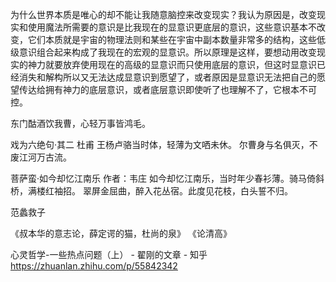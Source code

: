 为什么世界本质是唯心的却不能让我随意脑控来改变现实？我认为原因是，改变现实和使用魔法所需要的意识是比我现在的显意识更底层的意识，这些意识基本不改变，它们本质就是宇宙的物理法则和某些在宇宙中副本数量非常多的结构，这些低级意识组合起来构成了我现在的宏观的显意识。所以原理是这样，要想动用改变现实的神力就要放弃使用现在的高级的显意识而只使用底层的意识，但这时显意识已经消失和解构所以又无法达成显意识到愿望了，或者原因是显意识无法把自己的愿望传达给拥有神力的底层意识，或者底层意识即使听了也理解不了，它根本不可控。

东门酤酒饮我曹，心轻万事皆鸿毛。 

戏为六绝句·其二
杜甫
王杨卢骆当时体，轻薄为文哂未休。
尔曹身与名俱灭，不废江河万古流。

菩萨蛮·如今却忆江南乐
作者：韦庄
如今却忆江南乐，当时年少春衫薄。骑马倚斜桥，满楼红袖招。
翠屏金屈曲，醉入花丛宿。此度见花枝，白头誓不归。

范蠡救子

《叔本华的意志论，薛定谔的猫，杜尚的泉》
《论清高》

心灵哲学-一些热点问题（上） - 翟刚的文章 - 知乎 https://zhuanlan.zhihu.com/p/55842342

